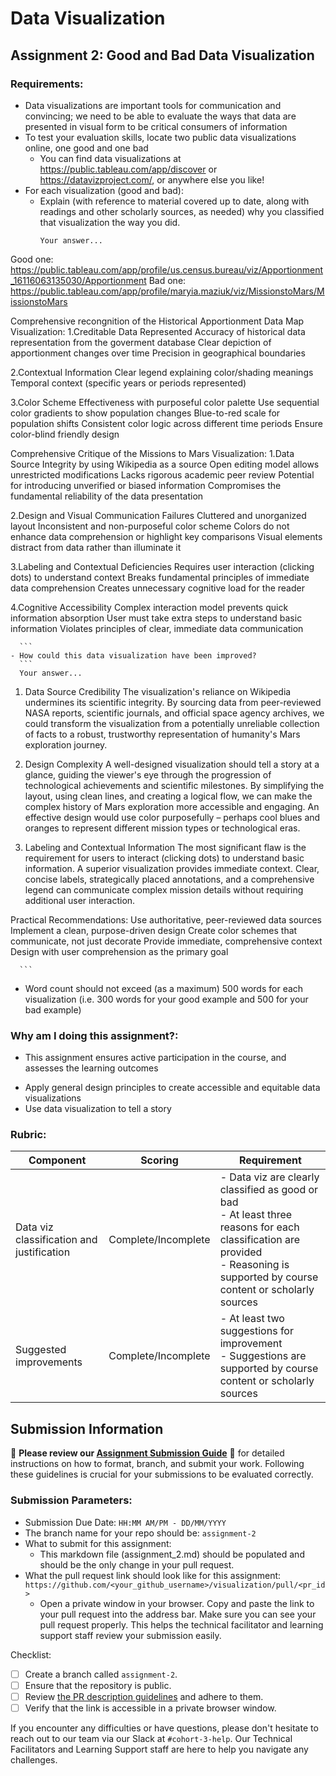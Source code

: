 # Data Visualization

## Assignment 2: Good and Bad Data Visualization

### Requirements:

- Data visualizations are important tools for communication and convincing; we need to be able to evaluate the ways that data are presented in visual form to be critical consumers of information 
- To test your evaluation skills, locate two public data visualizations online, one good and one bad  
    - You can find data visualizations at https://public.tableau.com/app/discover or https://datavizproject.com/, or anywhere else you like! 
- For each visualization (good and bad):  
    - Explain (with reference to material covered up to date, along with readings and other scholarly sources, as needed) why you classified that visualization the way you did.
      ```
      Your answer...
Good one: https://public.tableau.com/app/profile/us.census.bureau/viz/Apportionment_16116063135030/Apportionment
Bad one: https://public.tableau.com/app/profile/maryia.maziuk/viz/MissionstoMars/MissionstoMars

Comprehensive recongnition of the Historical Apportionment Data Map Visualization:
1.Creditable Data Represented
    Accuracy of historical data representation from the goverment database
    Clear depiction of apportionment changes over time
    Precision in geographical boundaries

2.Contextual Information
    Clear legend explaining color/shading meanings
    Temporal context (specific years or periods represented)

3.Color Scheme Effectiveness with purposeful color palette
    Use sequential color gradients to show population changes
    Blue-to-red scale for population shifts
    Consistent color logic across different time periods
    Ensure color-blind friendly design


Comprehensive Critique of the Missions to Mars Visualization:
1.Data Source Integrity by using Wikipedia as a source
    Open editing model allows unrestricted modifications
    Lacks rigorous academic peer review
    Potential for introducing unverified or biased information
    Compromises the fundamental reliability of the data presentation

2.Design and Visual Communication Failures
    Cluttered and unorganized layout
    Inconsistent and non-purposeful color scheme
    Colors do not enhance data comprehension or highlight key comparisons
    Visual elements distract from data rather than illuminate it

3.Labeling and Contextual Deficiencies
    Requires user interaction (clicking dots) to understand context
    Breaks fundamental principles of immediate data comprehension
    Creates unnecessary cognitive load for the reader

4.Cognitive Accessibility
    Complex interaction model prevents quick information absorption
    User must take extra steps to understand basic information
    Violates principles of clear, immediate data communication







      ```
    - How could this data visualization have been improved?  
      ```
      Your answer...
1. Data Source Credibility
The visualization's reliance on Wikipedia undermines its scientific integrity. By sourcing data from peer-reviewed NASA reports, scientific journals, and official space agency archives, we could transform the visualization from a potentially unreliable collection of facts to a robust, trustworthy representation of humanity's Mars exploration journey.

2. Design Complexity
A well-designed visualization should tell a story at a glance, guiding the viewer's eye through the progression of technological achievements and scientific milestones. By simplifying the layout, using clean lines, and creating a logical flow, we can make the complex history of Mars exploration more accessible and engaging. An effective design would use color purposefully – perhaps cool blues and oranges to represent different mission types or technological eras. 

3. Labeling and Contextual Information
The most significant flaw is the requirement for users to interact (clicking dots) to understand basic information. A superior visualization provides immediate context. Clear, concise labels, strategically placed annotations, and a comprehensive legend can communicate complex mission details without requiring additional user interaction.

Practical Recommendations:
    Use authoritative, peer-reviewed data sources
    Implement a clean, purpose-driven design
    Create color schemes that communicate, not just decorate
    Provide immediate, comprehensive context
    Design with user comprehension as the primary goal
      
      ```
- Word count should not exceed (as a maximum) 500 words for each visualization (i.e. 
300 words for your good example and 500 for your bad example)

### Why am I doing this assignment?:

- This assignment ensures active participation in the course, and assesses the learning outcomes
* Apply general design principles to create accessible and equitable data visualizations
* Use data visualization to tell a story

### Rubric:

| Component               | Scoring   | Requirement                                                 |
|-------------------------|-----------|-------------------------------------------------------------|
| Data viz classification and justification | Complete/Incomplete | - Data viz are clearly classified as good or bad<br />- At least three reasons for each classification are provided<br />- Reasoning is supported by course content or scholarly sources |
| Suggested improvements  | Complete/Incomplete | - At least two suggestions for improvement<br />- Suggestions are supported by course content or scholarly sources |

## Submission Information

🚨 **Please review our [Assignment Submission Guide](https://github.com/UofT-DSI/onboarding/blob/main/onboarding_documents/submissions.md)** 🚨 for detailed instructions on how to format, branch, and submit your work. Following these guidelines is crucial for your submissions to be evaluated correctly.

### Submission Parameters:
* Submission Due Date: `HH:MM AM/PM - DD/MM/YYYY`
* The branch name for your repo should be: `assignment-2`
* What to submit for this assignment:
    * This markdown file (assignment_2.md) should be populated and should be the only change in your pull request.
* What the pull request link should look like for this assignment: `https://github.com/<your_github_username>/visualization/pull/<pr_id>`
    * Open a private window in your browser. Copy and paste the link to your pull request into the address bar. Make sure you can see your pull request properly. This helps the technical facilitator and learning support staff review your submission easily.

Checklist:
- [ ] Create a branch called `assignment-2`.
- [ ] Ensure that the repository is public.
- [ ] Review [the PR description guidelines](https://github.com/UofT-DSI/onboarding/blob/main/onboarding_documents/submissions.md#guidelines-for-pull-request-descriptions) and adhere to them.
- [ ] Verify that the link is accessible in a private browser window.

If you encounter any difficulties or have questions, please don't hesitate to reach out to our team via our Slack at `#cohort-3-help`. Our Technical Facilitators and Learning Support staff are here to help you navigate any challenges.
